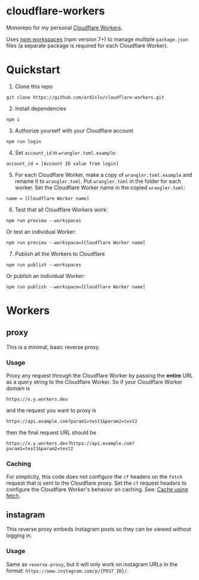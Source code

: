 # cloudflare-workers

Monorepo for my personal [Cloudflare Workers](https://workers.cloudflare.com/).

Uses [npm workspaces](https://docs.npmjs.com/cli/v7/using-npm/workspaces) (npm version 7+) to manage multiple `package.json` files (a separate package is required for each Cloudflare Worker). 

# Quickstart

1. Clone this repo
```
git clone https://github.com/ardislu/cloudflare-workers.git
```

2. Install dependencies
```
npm i
```

3. Authorize yourself with your Cloudflare account
```
npm run login
```

4. Set `account_id` in `wrangler.toml.example`:
```
account_id = [Account ID value from login]
```

5. For each Cloudflare Worker, make a copy of `wrangler.toml.example` and rename it to `wrangler.toml`. Put `wrangler.toml` in the folder for each worker. Set the Cloudflare Worker name in the copied `wrangler.toml`:
```
name = [Cloudflare Worker name]
```

6. Test that all Cloudflare Workers work:
```
npm run preview --workspaces
```

Or test an individual Worker:
```
npm run preview --workspace=[Cloudflare Worker name]
```

7. Publish all the Workers to Cloudflare
```
npm run publish --workspaces
```

Or publish an individual Worker:
```
npm run publish --workspace=[Cloudflare Worker name]
```

# Workers

## proxy

This is a minimal, basic reverse proxy.

### Usage

Proxy any request through the Cloudflare Worker by passing the **entire** URL as a query string to the Cloudflare Worker. So if your Cloudflare Worker domain is 
```
https://x.y.workers.dev
```
and the request you want to proxy is
```
https://api.example.com?param1=test1&param2=test2
```
then the final request URL should be
```
https://x.y.workers.dev?https://api.example.com?param1=test1&param2=test2
```

### Caching

For simplicity, this code does not configure the `cf` headers on the `fetch` request that is sent to the Cloudflare proxy. Set the `cf` request headers to configure the Cloudflare Worker's behavior on caching. See: [Cache using fetch](https://developers.cloudflare.com/workers/examples/cache-using-fetch). 

## instagram

This reverse proxy embeds Instagram posts so they can be viewed without logging in.

### Usage

Same as `reverse-proxy`, but it will only work on instagram URLs in the format: `https://www.instagram.com/p/{POST_ID}/`.
